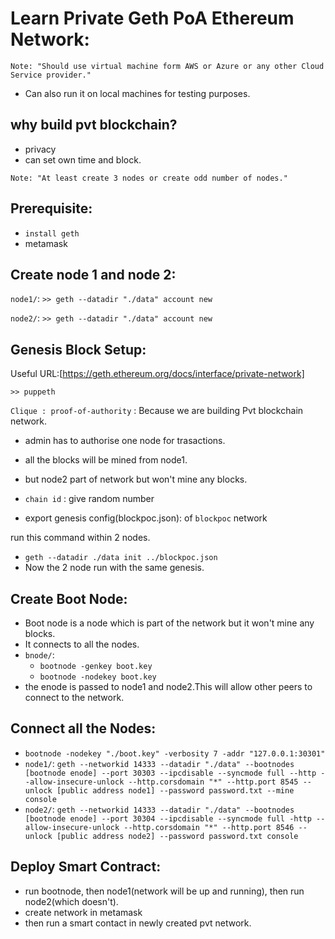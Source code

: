 # Learn Private Geth PoA Ethereum Network:

`Note: "Should use virtual machine form AWS or Azure or any other Cloud Service provider."`
- Can also run it on local machines for testing purposes.

## why build pvt blockchain?
- privacy 
- can set own time and block.

`Note: "At least create 3 nodes or create odd number of nodes."`

## Prerequisite:
- `install geth`
-  metamask

## Create node 1 and node 2:
`node1/`:
`>> geth --datadir "./data" account new`

`node2/`:
`>> geth --datadir "./data" account new`

## Genesis Block Setup:

Useful URL:[https://geth.ethereum.org/docs/interface/private-network]

`>> puppeth` 

`Clique : proof-of-authority` : Because we are building Pvt blockchain network.

- admin has to authorise one node for trasactions. 
- all the blocks will be mined from node1. 
- but node2 part of network but won't mine any blocks. 
- `chain id` : give random number

- export genesis config(blockpoc.json): of `blockpoc` network  

run this command within 2 nodes.
- `geth --datadir ./data init ../blockpoc.json` 
- Now the 2 node run with the same genesis.

## Create Boot Node:
- Boot node is a node which is part of the network but it won't mine any blocks.
- It connects to all the nodes.
- `bnode/`:  
    -  `bootnode -genkey boot.key` 
    -  `bootnode -nodekey boot.key`
- the enode is passed to node1 and node2.This will allow other peers to connect to the network.
## Connect all the Nodes:
- `bootnode -nodekey "./boot.key" -verbosity 7 -addr "127.0.0.1:30301"`
- `node1/`: `geth --networkid 14333 --datadir "./data" --bootnodes [bootnode enode] --port 30303 --ipcdisable --syncmode full --http --allow-insecure-unlock --http.corsdomain "*" --http.port 8545 --unlock [public address node1] --password password.txt --mine console`
- `node2/`: `geth --networkid 14333 --datadir "./data" --bootnodes [bootnode enode] --port 30304 --ipcdisable --syncmode full -http --allow-insecure-unlock --http.corsdomain "*" --http.port 8546 --unlock [public address node2] --password password.txt console`

## Deploy Smart Contract:
- run bootnode, then node1(network will be up and running), then run node2(which doesn't).
-  create network in metamask 
-  then run a smart contact in newly created pvt network.
